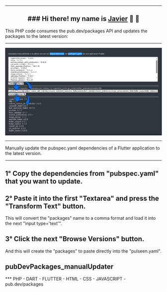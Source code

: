 <hr>

<h2 align="center">
### Hi there! my name is <a href="https://github.com/JahsoftWr">Javier</a> 👋 💬
</h2>
This PHP code consumes the pub.dev/packages API and updates the packages to the latest version:
<hr>
<span></span>
<img src="https://github.com/JahsoftWr/pubDevPackages_manualUpdater/blob/main/page.png">
<hr>

Manually update the pubspec.yaml dependencies of a Flutter application to the latest version.
<hr>

 <h2 align="left">1° Copy the dependencies from "pubspec.yaml" that you want to update.</h2>

 <h2 align="left">2° Paste it into the first "Textarea" and press the "Transform Text" button.</h2>

This will convert the "packages" name to a comma format and load it into the next "input type='text'".

 <h2 align="left">3° Click the next "Browse Versions" button.</h2>

And this will create the "packages" to paste directly into the "pulseen.yaml".

<h2 align="left">pubDevPackages_manualUpdater</h2>


*** PHP - DART - FLUTTER - HTML - CSS - JAVASCRIPT - pub.dev/packages 